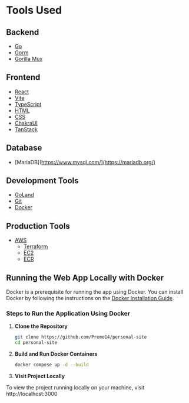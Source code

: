 # Tools Used

## Backend
- [Go](https://golang.org/)
- [Gorm](https://gorm.io/)
- [Gorilla Mux](https://github.com/gorilla/mux)

## Frontend
- [React](https://reactjs.org/)
- [Vite](https://vitejs.dev/)
- [TypeScript](https://www.typescriptlang.org/)
- [HTML](https://developer.mozilla.org/en-US/docs/Web/HTML)
- [CSS](https://developer.mozilla.org/en-US/docs/Web/CSS)
- [ChakraUI](https://chakra-ui.com/)
- [TanStack](https://tanstack.com/)

## Database
- [MariaDB](https://www.mysql.com/](https://mariadb.org/)

## Development Tools
- [GoLand](https://www.jetbrains.com/goland/)
- [Git](https://git-scm.com/)
- [Docker](https://www.docker.com/)

## Production Tools
- [AWS](https://aws.amazon.com/)
  - [Terraform](https://www.terraform.io/)
  - [EC2](https://aws.amazon.com/ec2/)
  - [ECR](https://aws.amazon.com/ecr/)

## Running the Web App Locally with Docker

Docker is a prerequisite for running the app using Docker. You can install Docker by following the instructions on the [Docker Installation Guide](https://docs.docker.com/get-docker/).

### Steps to Run the Application Using Docker

1. **Clone the Repository**

   ```bash
   git clone https://github.com/Premo14/personal-site
   cd personal-site

2. **Build and Run Docker Containers**

   ```bash
   docker compose up -d --build
   
3. **Visit Project Locally**

To view the project running locally on your machine, visit http://localhost:3000
